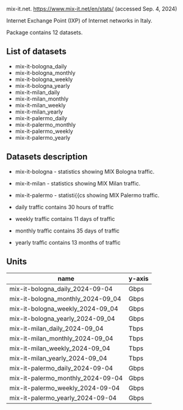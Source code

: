 mix-it.net. https://www.mix-it.net/en/stats/ (accessed Sep. 4, 2024)

Internet Exchange Point (IXP) of Internet networks in Italy.

Package contains 12 datasets.

## List of datasets

* mix-it-bologna_daily
* mix-it-bologna_monthly
* mix-it-bologna_weekly
* mix-it-bologna_yearly
* mix-it-milan_daily
* mix-it-milan_monthly
* mix-it-milan_weekly
* mix-it-milan_yearly
* mix-it-palermo_daily
* mix-it-palermo_monthly
* mix-it-palermo_weekly
* mix-it-palermo_yearly


## Datasets description

* mix-it-bologna - statistics showing MIX Bologna traffic.
* mix-it-milan - statistics showing MIX Milan traffic.
* mix-it-palermo - statisti{{cs showing MIX Palermo traffic.

* daily traffic contains 30 hours of traffic
* weekly traffic contains 11 days of traffic
* monthly traffic contains 35 days of traffic
* yearly traffic contains 13 months of traffic

## Units

| name | y-axis |
|---|---|
| mix-it-bologna_daily_2024-09-04 | Gbps |
| mix-it-bologna_monthly_2024-09_04 | Gbps |
| mix-it-bologna_weekly_2024-09_04 | Gbps |
| mix-it-bologna_yearly_2024-09_04 | Gbps |
| mix-it-milan_daily_2024-09_04 | Tbps |
| mix-it-milan_monthly_2024-09_04 | Tbps |
| mix-it-milan_weekly_2024-09_04 | Tbps |
| mix-it-milan_yearly_2024-09_04 | Tbps |
| mix-it-palermo_daily_2024-09-04 | Gbps |
| mix-it-palermo_monthly_2024-09-04 | Gbps |
| mix-it-palermo_weekly_2024-09-04 | Gbps |
| mix-it-palermo_yearly_2024-09-04 | Gbps |
